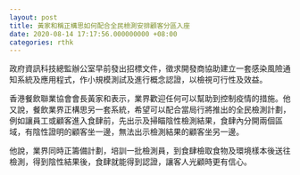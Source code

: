 ```yaml
---
layout: post
title: 黃家和稱正構思如何配合全民檢測安排顧客分區入座
date: 2020-08-14 17:17:56.000000000 +08:00
categories: rthk
---
```


政府資訊科技總監辦公室早前發出招標文件，徵求開發商協助建立一套感染風險通知系統及應用程式，作小規模測試及進行概念認證，以檢視可行性及效益。

香港餐飲聯業協會會長黃家和表示，業界歡迎任何可以幫助到控制疫情的措施。他又說，餐飲業界正構思另一套系統，希望可以配合當局行將推出的全民檢測計劃，例如讓員工或顧客進入食肆前，先出示及掃瞄陰性檢測結果，食肆內分開兩個區域，有陰性證明的顧客坐一邊，無法出示檢測結果的顧客坐另一邊。

他說，業界同時正籌備計劃，培訓一批檢測員，到食肆檢取食物及環境樣本後送往檢測，得到陰性結果後，食肆就能得到認證，讓客人光顧時更有信心。
